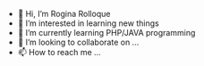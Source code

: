 - 👋 Hi, I’m Rogina Rolloque
- 👀 I’m interested in learning new things
- 🌱 I’m currently learning PHP/JAVA programming
- 💞️ I’m looking to collaborate on ...
- 📫 How to reach me ...

<!---
rogina2002/rogina2002 is a ✨ special ✨ repository because its `README.md` (this file) appears on your GitHub profile.
You can click the Preview link to take a look at your changes.
--->
